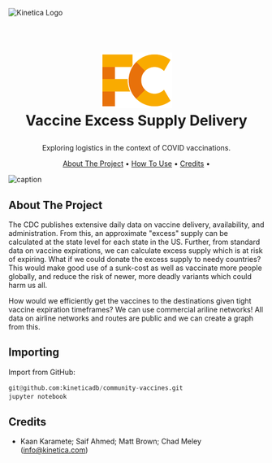 ![Kinetica Logo](https://2wz2rk1b7g6s3mm3mk3dj0lh-wpengine.netdna-ssl.com/wp-content/uploads/2018/08/kinetica_logo.svg)

<!-- LOGO -->
<br />
<h1>
<p align="center">
  <img src="https://raw.githubusercontent.com/L0garithmic/FastColabCopy/main/img/logo.png" alt="Logo" width="140" height="110">
  <br>Vaccine Excess Supply Delivery
</h1>
  <p align="center">
    Exploring logistics in the context of COVID vaccinations.
    <br />
    </p>
</p>
<p align="center">
  <a href="#about-the-project">About The Project</a> •
  <a href="#usage">How To Use</a> •
  <a href="#credits">Credits</a> •
</p>  

<p align="center">
  
![caption](images/routes.png)
</p>                                                                                                                             
                                                                                                                                                      
## About The Project
The CDC publishes extensive daily data on vaccine delivery, availability, and administration. From this, an approximate "excess" supply can be calculated at the state level for each state in the US. Further, from standard data on vaccine expirations, we can calculate excess supply which is at risk of expiring. What if we could donate the excess supply to needy countries? This would make good use of a sunk-cost as well as vaccinate more people globally, and reduce the risk of newer, more deadly variants which could harm us all.

How would we efficiently get the vaccines to the destinations given tight vaccine expiration timeframes? We can use commercial ariline networks! All data on airline networks and routes are public and we can create a graph from this.


## Importing

Import from GitHub:
```py
git@github.com:kineticadb/community-vaccines.git
jupyter notebook
```

## Credits
- Kaan Karamete; Saif Ahmed; Matt Brown; Chad Meley (info@kinetica.com)
